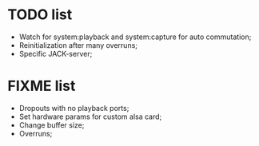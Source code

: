 TODO list
=========

- Watch for system:playback and system:capture for auto commutation;
- Reinitialization after many overruns;
- Specific JACK-server;

FIXME list
==========

- Dropouts with no playback ports;
- Set hardware params for custom alsa card;
- Change buffer size;
- Overruns;
